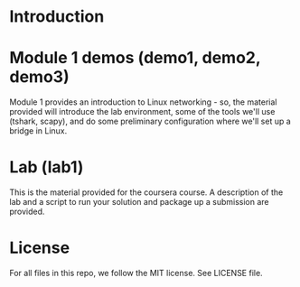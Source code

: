 # Introduction

# Module 1 demos (demo1, demo2, demo3)

Module 1 provides an introduction to Linux networking - so, the material provided will introduce the lab environment, some of the tools we'll use (tshark, scapy), and do some preliminary configuration where we'll set up a bridge in Linux.

# Lab (lab1)

This is the material provided for the coursera course. A description of the lab and a script to run your solution and package up a submission are provided.

# License

For all files in this repo, we follow the MIT license.  See LICENSE file.
